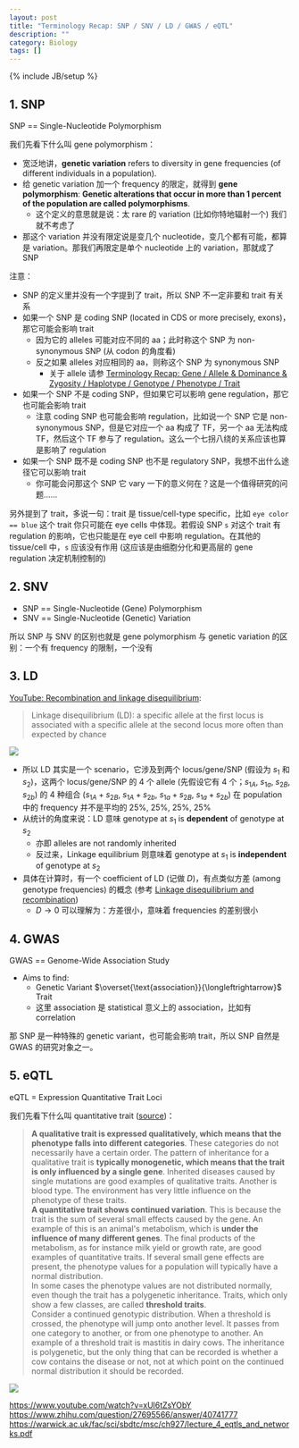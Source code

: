 ```yaml
---
layout: post
title: "Terminology Recap: SNP / SNV / LD / GWAS / eQTL"
description: ""
category: Biology
tags: []
---
```

{% include JB/setup %}

## 1. SNP

SNP == Single-Nucleotide Polymorphism

我们先看下什么叫 gene polymorphism：

- 宽泛地讲，**genetic variation** refers to diversity in gene frequencies (of different individuals in a population).
- 给 genetic variation 加一个 frequency 的限定，就得到 **gene polymorphism**: **Genetic alterations that occur in more than 1 percent of the population are called polymorphisms**.
    - 这个定义的意思就是说：太 rare 的 variation (比如你特地辐射一个) 我们就不考虑了
- 那这个 variation 并没有限定说是变几个 nucleotide，变几个都有可能，都算是 variation。那我们再限定是单个 nucleotide 上的 variation，那就成了 SNP

注意：

- SNP 的定义里并没有一个字提到了 trait，所以 SNP 不一定非要和 trait 有关系
- 如果一个 SNP 是 coding SNP (located in CDS or more precisely, exons)，那它可能会影响 trait
    - 因为它的 alleles 可能对应不同的 aa；此时称这个 SNP 为 non-synonymous SNP (从 codon 的角度看)
    - 反之如果 alleles 对应相同的 aa，则称这个 SNP 为 synonymous SNP
        - 关于 allele 请参 [Terminology Recap: Gene / Allele & Dominance & Zygosity / Haplotype / Genotype / Phenotype / Trait](/biology/2018/11/05/terminology-recap-gene-allele-haplotype-genotype-phenotype-trait)
- 如果一个 SNP 不是 coding SNP，但如果它可以影响 gene regulation，那它也可能会影响 trait
    - 注意 coding SNP 也可能会影响 regulation，比如说一个 SNP 它是 non-synonymous SNP，但是它对应一个 aa 构成了 TF，另一个 aa 无法构成 TF，然后这个 TF 参与了 regulation。这么一个七拐八绕的关系应该也算是影响了 regulation
- 如果一个 SNP 既不是 coding SNP 也不是 regulatory SNP，我想不出什么途径它可以影响 trait
    - 你可能会问那这个 SNP 它 vary 一下的意义何在？这是一个值得研究的问题……

另外提到了 trait，多说一句：trait 是 tissue/cell-type specific，比如 `eye color == blue` 这个 trait 你只可能在 eye cells 中体现。若假设 SNP `s` 对这个 trait 有 regulation 的影响，它也只能是在 eye cell 中影响 regulation。在其他的 tissue/cell 中，`s` 应该没有作用 (这应该是由细胞分化和更高层的 gene regulation 决定机制控制的)

## 2. SNV

- SNP == Single-Nucleotide (Gene) Polymorphism
- SNV == Single-Nucleotide (Genetic) Variation

所以 SNP 与 SNV 的区别也就是 gene polymorphism 与 genetic variation 的区别：一个有 frequency 的限制，一个没有

## 3. LD

[YouTube: Recombination and linkage disequilibrium](https://www.youtube.com/watch?v=3gKbh8Jioxo):

> Linkage disequilibrium (LD): a specific allele at the first locus is associated with a specific allele at the second locus more often than expected by chance

![](https://farm8.staticflickr.com/7853/32868520258_4bb69fb73d_z_d.jpg)

- 所以 LD 其实是一个 scenario，它涉及到两个 locus/gene/SNP (假设为 $s_1$ 和 $s_2$)，这两个 locus/gene/SNP 的 4 个 allele (先假设它有 4 个；$s_{1A}$, $s_{1a}$, $s_{2B}$, $s_{2b}$) 的 4 种组合 ($s_{1A} + s_{2B}$, $s_{1A} + s_{2b}$, $s_{1a} + s_{2B}$, $s_{1a} + s_{2b}$) 在 population 中的 frequency 并不是平均的 25%, 25%, 25%, 25%
- 从统计的角度来说：LD 意味 genotype at $s_1$ is **dependent** of genotype at $s_2$
    - 亦即 alleles are not randomly inherited
    - 反过来，Linkage equilibrium 则意味着 genotype at $s_1$ is **independent** of genotype at $s_2$
- 具体在计算时，有一个 coefficient of LD (记做 $D$)，有点类似方差 (among genotype frequencies) 的概念 (参考 [Linkage disequilibrium and recombination](http://bio.classes.ucsc.edu/bio107/Class%20pdfs/W05_lecture15.pdf))
    - $D \rightarrow 0$ 可以理解为：方差很小，意味着 frequencies 的差别很小

## 4. GWAS

GWAS == Genome-Wide Association Study

- Aims to find: 
    - Genetic Variant $\overset{\text{association}}{\longleftrightarrow}$ Trait
    - 这里 association 是 statistical 意义上的 association，比如有 correlation

那 SNP 是一种特殊的 genetic variant，也可能会影响 trait，所以 SNP 自然是 GWAS 的研究对象之一。

## 5. eQTL

eQTL = Expression Quantitative Trait Loci

我们先看下什么叫 quantitative trait ([source](http://www.ihh.kvl.dk/htm/kc/popgen/genetics/1/1/sld017.htm))：

> **A qualitative trait is expressed qualitatively, which means that the phenotype falls into different categories**. These categories do not necessarily have a certain order. The pattern of inheritance for a qualitative trait is **typically monogenetic, which means that the trait is only influenced by a single gene**. Inherited diseases caused by single mutations are good examples of qualitative traits. Another is blood type. The environment has very little influence on the phenotype of these traits.
> <br/>
> **A quantitative trait shows continued variation**. This is because the trait is the sum of several small effects caused by the gene. An example of this is an animal's metabolism, which is **under the influence of many different genes**. The final products of the metabolism, as for instance milk yield or growth rate, are good examples of quantitative traits. If several small gene effects are present, the phenotype values for a population will typically have a normal distribution.
> <br/>
> In some cases the phenotype values are not distributed normally, even though the trait has a polygenetic inheritance. Traits, which only show a few classes, are called **threshold traits**.
> <br/>
> Consider a continued genotypic distribution. When a threshold is crossed, the phenotype will jump onto another level. It passes from one category to another, or from one phenotype to another. An example of a threshold trait is mastitis in dairy cows. The inheritance is polygenetic, but the only thing that can be recorded is whether a cow contains the disease or not, not at which point on the continued normal distribution it should be recorded.

![](https://farm8.staticflickr.com/7804/31802777117_202ce7f82e_z_d.jpg)

https://www.youtube.com/watch?v=xUl6tZsYObY
https://www.zhihu.com/question/27695566/answer/40741777
https://warwick.ac.uk/fac/sci/sbdtc/msc/ch927/lecture_4_eqtls_and_networks.pdf